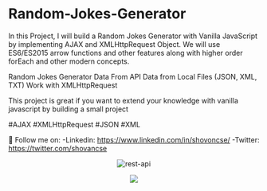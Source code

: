 # Random-Jokes-Generator
In this Project, I will build a Random Jokes Generator with Vanilla JavaScript by implementing AJAX and XMLHttpRequest Object. We will use ES6/ES2015 arrow functions and other features along with higher order forEach and other modern concepts.

Random Jokes Generator
Data From API
Data from Local Files (JSON, XML, TXT)
Work with XMLHttpRequest

This project is great if you want to extend your knowledge with vanilla javascript by building a small project

#AJAX
#XMLHttpRequest
#JSON
#XML

🛴 Follow me on:
-Linkedin: https://www.linkedin.com/in/shovoncse/
-Twitter: https://twitter.com/shovancse

<div align="center"><img src="https://i.ibb.co/gtRQQj1/jokes.png" alt="rest-api" border="0"></div>

<p align="center"><a href="https://shovon.net"><img src="http://shovon.net/projects/freelancer/DaRose/images/assets/logo.png"><a/></p>
